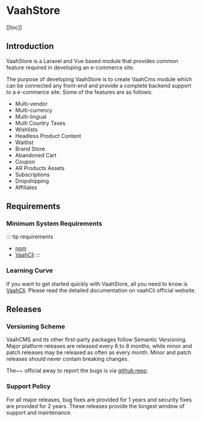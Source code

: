 # VaahStore

[[toc]]

## Introduction
VaahStore is a Laravel and Vue based module that provides common feature required in developing an e-commerce site.

The purpose of developing VaahStore is to create VaahCms module which can be connected any front-end and provide a complete backend support to a e-commerce site. Some of the features are as follows:

- Multi-vendor
- Multi-currency
- Multi-lingual
- Multi Country Taxes
- Wishlists
- Headless Product Content
- Waitlist
- Brand Store
- Abandoned Cart
- Coupon
- AR Products Assets
- Subscriptions
- Dropshipping
- Affiliates

## Requirements

### Minimum System Requirements

::: tip requirements
- [npm](https://docs.npmjs.com/cli)
- [VaahCli](https://www.npmjs.com/package/vaah)
  :::

### Learning Curve

If you want to get started quickly with VaahStore, all you need to know is [VaahCli](https://www.npmjs.com/package/vaah). Please read the detailed documentation on vaahCli official website.

## Releases

### Versioning Scheme

VaahCMS and its other first-party packages follow Semantic Versioning. Major platform releases are released every 6 to 8 months, while minor and patch releases may be released as often as every month. Minor and patch releases should never contain breaking changes.

The~~ official away to report the bugs is via [github repo](https://github.com/webreinvent/vaahcms/issues).



### Support Policy

For all major releases, bug fixes are provided for 1 years and security fixes are provided for 2 years. These releases provide the longest window of support and maintenance.
